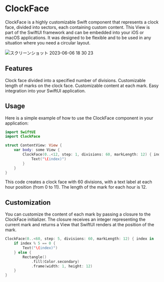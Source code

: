 # ClockFace
ClockFace is a highly customizable Swift component that represents a clock face, divided into sectors, each containing custom content. This View is part of the SwiftUI framework and can be embedded into your iOS or macOS applications. It was designed to be flexible and to be used in any situation where you need a circular layout.

![スクリーンショット 2023-06-06 18 30 23](https://github.com/1amageek/ClockFace/assets/11146538/4ba83ede-1889-40ad-8e11-775a78755894)

## Features
Clock face divided into a specified number of divisions.
Customizable length of marks on the clock face.
Customizable content at each mark.
Easy integration into your SwiftUI application.

## Usage
Here is a simple example of how to use the ClockFace component in your application:

```swift
import SwiftUI
import ClockFace

struct ContentView: View {
    var body: some View {
        ClockFace(0..<12, step: 1, divisions: 60, markLength: 12) { index in
            Text("\(index)")
        }
    }
}
```


This code creates a clock face with 60 divisions, with a text label at each hour position (from 0 to 11). The length of the mark for each hour is 12.

## Customization
You can customize the content of each mark by passing a closure to the ClockFace initializer. The closure receives an integer representing the current mark and returns a View that SwiftUI renders at the position of the mark.

```swift
ClockFace(0..<60, step: 5, divisions: 60, markLength: 12) { index in
    if index % 5 == 0 {
        Text("\(index)")
    } else {
        Rectangle()
            .fill(Color.secondary)
            .frame(width: 1, height: 12)
    }
}
```
